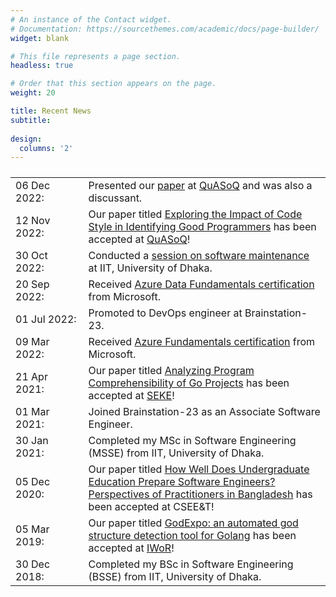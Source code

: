 ```yaml
---
# An instance of the Contact widget.
# Documentation: https://sourcethemes.com/academic/docs/page-builder/
widget: blank

# This file represents a page section.
headless: true

# Order that this section appears on the page.
weight: 20

title: Recent News
subtitle: 
  
design:
  columns: '2'
---
```


<style>
  table {
    overflow: hidden;
  }
  td, th {
    border: none!important;
  }
  /* table > thead > tr > th,
  table > tbody > tr > th,
  table > tfoot > tr > th,
  table > thead > tr > td,
  table > tbody > tr > td,
  table > tfoot > tr > td {
    padding: 4px;
    line-height: 1.4;
    vertical-align: top;
    border-top: 1px solid #ddd;
  } */
  /* table table {
    background-color: #fff;
  } */



  /* table > tbody > tr:nth-child(odd) > td,
  table > tbody > tr:nth-child(odd) > th {
    background-color: Default;
  } */
</style>

<table>
<thead>
  <tr>
    <th><img width=300/></th>
    <th></th>
  </tr>
</thead>

<!-- 
  <td><i class="fas fa-copy pr-1 fa-fw"></i> 06 Dec 2022:</td>
  <td><i class="fas fa-chalkboard-teacher  pr-1 fa-fw"></i> May 2022:</td>
  <td><i class="fas fa-briefcase  pr-1 fa-fw"></i> May 2022:</td>
  <td><i class="fas fa-award  pr-1 fa-fw"></i> May 2022:</td>
  <td><i class="fas fa-users  pr-1 fa-fw"></i> Apr 2022:</td>
  <td><i class="fas fa-graduation-cap  pr-1 fa-fw"></i> Apr 2022:</td>
  <td><i class="fas fa-laptop-code  pr-1 fa-fw"></i> Jun 2021:</td>
  <td><i class="fas fa-calendar-alt  pr-1 fa-fw"></i> May 2021:</td>
-->

<tbody>
  <tr>
    <td><i class="fas fa-users pr-1 fa-fw"></i> 06 Dec 2022:</td>
    <td>Presented our <a href="/publication/03-code-style/">paper</a> at <a href="http://quasoq2022.swc-rwth.de/">QuASoQ</a> and was also a discussant.</td>
  </tr>
  <tr>
    <td><i class="fas fa-book pr-1 fa-fw"></i> 12 Nov 2022:</td>
    <td>Our paper titled <a href="/publication/03-code-style/">Exploring the Impact of Code Style in Identifying Good Programmers</a> has been accepted at <a href="http://quasoq2022.swc-rwth.de/">QuASoQ</a>!</td>
  </tr>
  <tr>
    <td><i class="fas fa-chalkboard-teacher pr-1 fa-fw"></i> 30 Oct 2022:</td>
    <td>Conducted a <a href="/event/2022-software-maintenance/">session on software maintenance</a> at IIT, University of Dhaka.</td>
  </tr>
  <tr>
    <td><i class="fas fa-trophy pr-1 fa-fw"></i> 20 Sep 2022:</td>
    <td>Received <a href="/achievement/certifications/azure-data-fundamentals/">Azure Data Fundamentals certification</a> from Microsoft.</td>
  </tr>
  <tr>
    <td><i class="fas fa-briefcase pr-1 fa-fw"></i> 01 Jul 2022:</td>
    <td>Promoted to DevOps engineer at Brainstation-23.</td>
  </tr>
  <tr>
    <td><i class="fas fa-trophy pr-1 fa-fw"></i> 09 Mar 2022:</td>
    <td>Received <a href="/achievement/certifications/azure-fundamentals/">Azure Fundamentals certification</a> from Microsoft.</td>
  </tr>
  <tr>
    <td><i class="fas fa-book pr-1 fa-fw"></i> 21 Apr 2021:</td>
    <td>Our paper titled <a href="/publication/06-comprego/">Analyzing Program Comprehensibility of Go Projects</a> has been accepted at <a href="https://ksiresearch.org/seke/seke21.html">SEKE</a>!</td>
  </tr>
  <tr>
    <td><i class="fas fa-briefcase pr-1 fa-fw"></i> 01 Mar 2021:</td>
    <td>Joined Brainstation-23 as an Associate Software Engineer.</td>
  </tr>
  <tr>
    <td><i class="fas fa-graduation-cap pr-1 fa-fw"></i> 30 Jan 2021:</td>
    <td>Completed my MSc in Software Engineering (MSSE) from IIT, University of Dhaka.</td>
  </tr>
  <tr>
    <td><i class="fas fa-book pr-1 fa-fw"></i> 05 Dec 2020:</td>
    <td>Our paper titled <a href="/publication/04-how-well-does-undergraduate-education/">How Well Does Undergraduate Education Prepare Software Engineers? Perspectives of Practitioners in Bangladesh</a> has been accepted at CSEE&T!</td>
  </tr>
  <tr>
    <td><i class="fas fa-book pr-1 fa-fw"></i> 05 Mar 2019:</td>
    <td>Our paper titled <a href="/publication/02-godexpo/">GodExpo: an automated god structure detection tool for Golang</a> has been accepted at <a href="https://iwor.github.io/iwor2019/">IWoR</a>!</td>
  </tr>
  <tr>
    <td><i class="fas fa-graduation-cap pr-1 fa-fw"></i> 30 Dec 2018:</td>
    <td>Completed my BSc in Software Engineering (BSSE) from IIT, University of Dhaka.</td>
  </tr>

</tbody>

</table>